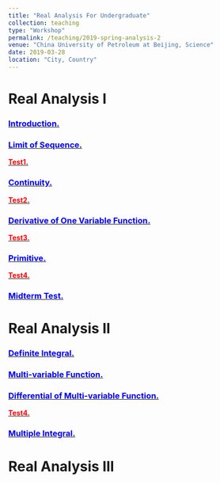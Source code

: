 ```yaml
---
title: "Real Analysis For Undergraduate"
collection: teaching
type: "Workshop"
permalink: /teaching/2019-spring-analysis-2
venue: "China University of Petroleum at Beijing, Science"
date: 2019-03-28
location: "City, Country"
---
```



Real Analysis I
======
### [<span style="color:blue">**Introduction.**</span>](http://wuguoning.github.io/files/introduction.pdf)
### [<span style="color:blue">**Limit of Sequence.**</span>](http://wuguoning.github.io/files/limits.pdf)
[<span style="color:red">**Test1.**</span>](http://wuguoning.github.io/files/test1.pdf)
### [<span style="color:blue">**Continuity.**</span>](http://wuguoning.github.io/files/continuity.pdf)
[<span style="color:red">**Test2.**</span>](http://wuguoning.github.io/files/test2.pdf)
### [<span style="color:blue">**Derivative of One Variable Function.**</span>](http://wuguoning.github.io/files/derivative.pdf)
[<span style="color:red">**Test3.**</span>](http://wuguoning.github.io/files/test3.pdf)
### [<span style="color:blue">**Primitive.**</span>](http://wuguoning.github.io/files/primitive.pdf)
[<span style="color:red">**Test4.**</span>](http://wuguoning.github.io/files/test4.pdf)
### [<span style="color:blue">**Midterm Test.**</span>](http://wuguoning.github.io/files/midtermtest18-19-1.pdf)

Real Analysis II
======
### [<span style="color:blue">**Definite Integral.**</span>](http://wuguoning.github.io/files/integral.pdf)
### [<span style="color:blue">**Multi-variable Function.**</span>](http://wuguoning.github.io/files/mul_var_fun.pdf)
### [<span style="color:blue">**Differential of Multi-variable Function.**</span>](http://wuguoning.github.io/files/diff_multi_var.pdf)
[<span style="color:red">**Test4.**</span>](http://wuguoning.github.io/files/test6.pdf)
### [<span style="color:blue">**Multiple Integral.**</span>](http://wuguoning.github.io/files/mul_int.pdf)

Real Analysis III
======


